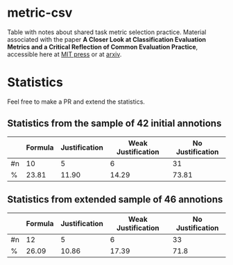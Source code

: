 # metric-csv

Table with notes about shared task metric selection practice. Material associated with the paper **A Closer Look at Classification Evaluation Metrics and a Critical Reflection of Common Evaluation Practice**, accessible here at [MIT press](https://direct.mit.edu/tacl/article/doi/10.1162/tacl_a_00675/122720/A-Closer-Look-at-Classification-Evaluation-Metrics) or at [arxiv](https://arxiv.org/abs/2404.16958).

# Statistics

Feel free to make a PR and extend the statistics.

## Statistics from the sample of 42 initial annotions

|    | Formula | Justification | Weak Justification | No Justification |
|----|---------|---------------|--------------------|------------------|
|\#n | 10      | 5             | 6                  | 31               |
|%   | 23.81   | 11.90         | 14.29              | 73.81            |

## Statistics from extended sample of 46 annotions

|    | Formula | Justification | Weak Justification | No Justification |
|----|---------|---------------|--------------------|------------------|
|\#n | 12      | 5             | 6                  | 33               |
|%   | 26.09   | 10.86         | 17.39              | 71.8             |

